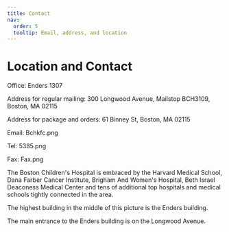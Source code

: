 ```yaml
---
title: Contact
nav:
  order: 5
  tooltip: Email, address, and location
---
```


# <i class="fas fa-envelope"></i>Location and Contact
Office: Enders 1307 

Address for regular mailing:
300 Longwood Avenue, Mailstop BCH3109, Boston, MA 02115

Address for package and orders: 
61 Binney St, Boston, MA 02115 

Email: Bchkfc.png

Tel:  5385.png

Fax: Fax.png

The Boston Children's Hospital is embraced by the Harvard Medical School, Dana Farber Cancer Institute, Brigham And Women's Hospital, Beth Israel Deaconess Medical Center and tens of additional top hospitals and medical schools tightly connected in the area.

The highest building in the middle of this picture is the Enders building.

The main entrance to the Enders building is on the Longwood Avenue.
